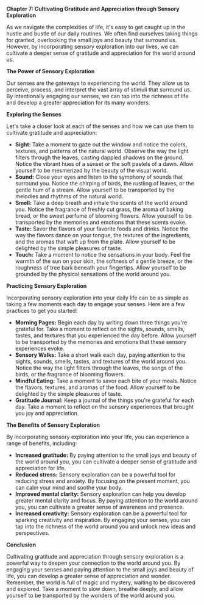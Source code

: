 <p><strong>Chapter 7: Cultivating Gratitude and Appreciation through Sensory Exploration</strong></p>

<p>As we navigate the complexities of life, it's easy to get caught up in the hustle and bustle of our daily routines. We often find ourselves taking things for granted, overlooking the small joys and beauty that surround us. However, by incorporating sensory exploration into our lives, we can cultivate a deeper sense of gratitude and appreciation for the world around us.</p>

<p><strong>The Power of Sensory Exploration</strong></p>

<p>Our senses are the gateways to experiencing the world. They allow us to perceive, process, and interpret the vast array of stimuli that surround us. By intentionally engaging our senses, we can tap into the richness of life and develop a greater appreciation for its many wonders.</p>

<p><strong>Exploring the Senses</strong></p>

<p>Let's take a closer look at each of the senses and how we can use them to cultivate gratitude and appreciation:</p>

<ul>
<li><strong>Sight:</strong> Take a moment to gaze out the window and notice the colors, textures, and patterns of the natural world. Observe the way the light filters through the leaves, casting dappled shadows on the ground. Notice the vibrant hues of a sunset or the soft pastels of a dawn. Allow yourself to be mesmerized by the beauty of the visual world.</li>
<li><strong>Sound:</strong> Close your eyes and listen to the symphony of sounds that surround you. Notice the chirping of birds, the rustling of leaves, or the gentle hum of a stream. Allow yourself to be transported by the melodies and rhythms of the natural world.</li>
<li><strong>Smell:</strong> Take a deep breath and inhale the scents of the world around you. Notice the fragrance of freshly cut grass, the aroma of baking bread, or the sweet perfume of blooming flowers. Allow yourself to be transported by the memories and emotions that these scents evoke.</li>
<li><strong>Taste:</strong> Savor the flavors of your favorite foods and drinks. Notice the way the flavors dance on your tongue, the textures of the ingredients, and the aromas that waft up from the plate. Allow yourself to be delighted by the simple pleasures of taste.</li>
<li><strong>Touch:</strong> Take a moment to notice the sensations in your body. Feel the warmth of the sun on your skin, the softness of a gentle breeze, or the roughness of tree bark beneath your fingertips. Allow yourself to be grounded by the physical sensations of the world around you.</li>
</ul>

<p><strong>Practicing Sensory Exploration</strong></p>

<p>Incorporating sensory exploration into your daily life can be as simple as taking a few moments each day to engage your senses. Here are a few practices to get you started:</p>

<ul>
<li><strong>Morning Pages:</strong> Begin each day by writing down three things you're grateful for. Take a moment to reflect on the sights, sounds, smells, tastes, and textures that you experienced the day before. Allow yourself to be transported by the memories and emotions that these sensory experiences evoke.</li>
<li><strong>Sensory Walks:</strong> Take a short walk each day, paying attention to the sights, sounds, smells, tastes, and textures of the world around you. Notice the way the light filters through the leaves, the songs of the birds, or the fragrance of blooming flowers.</li>
<li><strong>Mindful Eating:</strong> Take a moment to savor each bite of your meals. Notice the flavors, textures, and aromas of the food. Allow yourself to be delighted by the simple pleasures of taste.</li>
<li><strong>Gratitude Journal:</strong> Keep a journal of the things you're grateful for each day. Take a moment to reflect on the sensory experiences that brought you joy and appreciation.</li>
</ul>

<p><strong>The Benefits of Sensory Exploration</strong></p>

<p>By incorporating sensory exploration into your life, you can experience a range of benefits, including:</p>

<ul>
<li><strong>Increased gratitude:</strong> By paying attention to the small joys and beauty of the world around you, you can cultivate a deeper sense of gratitude and appreciation for life.</li>
<li><strong>Reduced stress:</strong> Sensory exploration can be a powerful tool for reducing stress and anxiety. By focusing on the present moment, you can calm your mind and soothe your body.</li>
<li><strong>Improved mental clarity:</strong> Sensory exploration can help you develop greater mental clarity and focus. By paying attention to the world around you, you can cultivate a greater sense of awareness and presence.</li>
<li><strong>Increased creativity:</strong> Sensory exploration can be a powerful tool for sparking creativity and inspiration. By engaging your senses, you can tap into the richness of the world around you and unlock new ideas and perspectives.</li>
</ul>

<p><strong>Conclusion</strong></p>

<p>Cultivating gratitude and appreciation through sensory exploration is a powerful way to deepen your connection to the world around you. By engaging your senses and paying attention to the small joys and beauty of life, you can develop a greater sense of appreciation and wonder. Remember, the world is full of magic and mystery, waiting to be discovered and explored. Take a moment to slow down, breathe deeply, and allow yourself to be transported by the wonders of the world around you.</p>
